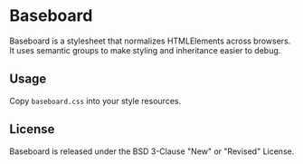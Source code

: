 # Baseboard

Baseboard is a stylesheet that normalizes HTMLElements across browsers. It uses semantic groups to make styling and inheritance easier to debug.

## Usage

Copy `baseboard.css` into your style resources.

## License

Baseboard is released under the BSD 3-Clause "New" or "Revised" License.
